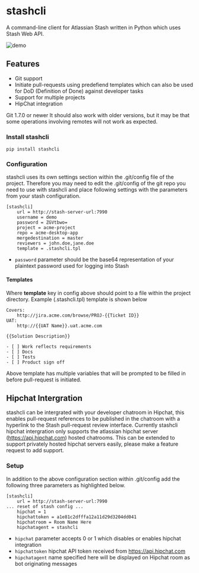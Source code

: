 # stashcli
A command-line client for Atlassian Stash written in Python which uses Stash Web API.

![demo](https://raw.github.com/purinda/stashcli/master/demo.gif)

## Features
* Git support
* Initiate pull-requests using predefiend templates which can also be used for DoD (Definition of Done) against developer tasks
* Support for multiple projects
* HipChat integration

Git 1.7.0 or newer
It should also work with older versions, but it may be that some operations involving remotes will not work as expected.

### Install stashcli

```pip install stashcli```

### Configuration
stashcli uses its own settings section within the .git/config file of the project. Therefore you may need to edit the
.git/config of the git repo you need to use with stashcli and place following settings with the parameters from your
stash configuration.

```
[stashcli]
    url = http://stash-server-url:7990
    username = demo
    password = ZGVtbwo=
    project = acme-project
    repo = acme-desktop-app
    mergedestination = master
    reviewers = john.doe,jane.doe
    template = .stashcli.tpl
```

* ```password``` parameter should be the base64 representation of your plaintext password used for logging into Stash

#### Templates
Where **template** key in config above should point to a file within the project directory. Example (.stashcli.tpl) template is shown below
```
Covers:
    http://jira.acme.com/browse/PROJ-{{Ticket ID}}
UAT:
    http://{{UAT Name}}.uat.acme.com

{{Solution Description}}

- [ ] Work reflects requirements
- [ ] Docs
- [ ] Tests
- [ ] Product sign off
```
Above template has multiple variables that will be prompted to be filled in before pull-request is initiated.

## Hipchat Intergration
stashcli can be intergrated with your developer chatroom in Hipchat, this enables pull-request references to be published in the chatroom with a hyperlink to the Stash pull-request review interface. Currently stashcli hipchat intergration only supports the atlassian hipchat server (https://api.hipchat.com) hosted chatrooms. This can be extended to support privately hosted hipchat servers easily, please make a feature request to add support.

### Setup
In addition to the above configuration section within .git/config add the following three parameters as highlighted below.

```
[stashcli]
    url = http://stash-server-url:7990
... reset of stash config ...
    hipchat = 1
    hipchattoken = a1e81c2dfffa12a11d29d3204dd041
    hipchatroom = Room Name Here
    hipchatagent = stashcli
```

* ```hipchat``` parameter accepts 0 or 1 which disables or enables hipchat integration
* ```hipchattoken``` hipchat API token received from https://api.hipchat.com
* ```hipchatagent``` name specified here will be displayed on Hipchat room as bot originating messages
